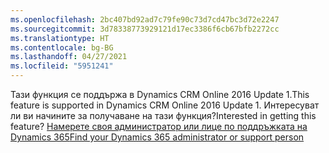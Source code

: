 ```yaml
---
ms.openlocfilehash: 2bc407bd92ad7c79fe90c73d7cd47bc3d72e2247
ms.sourcegitcommit: 3d78338773929121d17ec3386f6cb67bfb2272cc
ms.translationtype: HT
ms.contentlocale: bg-BG
ms.lasthandoff: 04/27/2021
ms.locfileid: "5951241"
---
```

<span data-ttu-id="e65aa-101">Тази функция се поддържа в Dynamics CRM Online 2016 Update 1.</span><span class="sxs-lookup"><span data-stu-id="e65aa-101">This feature is supported in Dynamics CRM Online 2016 Update 1.</span></span> <span data-ttu-id="e65aa-102">Интересуват ли ви начините за получаване на тази функция?</span><span class="sxs-lookup"><span data-stu-id="e65aa-102">Interested in getting this feature?</span></span> [<span data-ttu-id="e65aa-103">Намерете своя администратор или лице по поддръжката на Dynamics 365</span><span class="sxs-lookup"><span data-stu-id="e65aa-103">Find your Dynamics 365 administrator or support person</span></span>](/dynamics365/customerengagement/on-premises/basics/find-administrator-support)